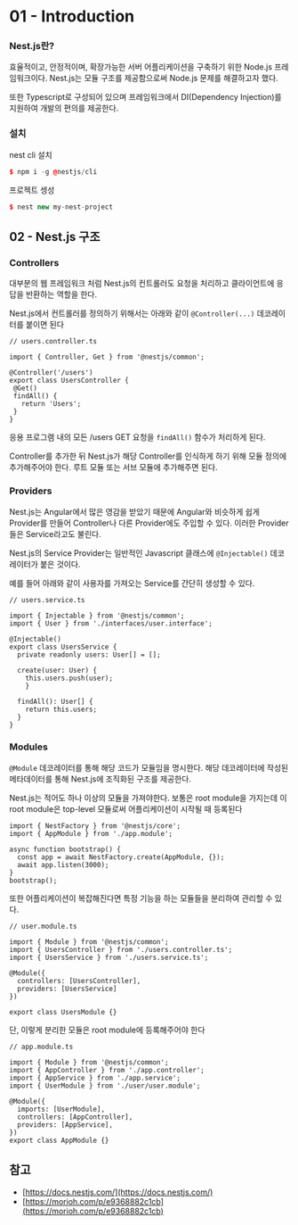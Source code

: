 # 01 - Introduction

### Nest.js란?

효율적이고, 안정적이며, 확장가능한 서버 어플리케이션을 구축하기 위한 Node.js 프레임워크이다. Nest.js는 모듈 구조를 제공함으로써 Node.js 문제를 해결하고자 했다. 

또한 Typescript로 구성되어 있으며 프레임워크에서 DI(Dependency Injection)를 지원하여 개발의 편의를 제공한다.

### 설치

nest cli 설치

```cpp
$ npm i -g @nestjs/cli
```

프로젝트 셍성

```cpp
$ nest new my-nest-project
```

## 02 - Nest.js 구조

### Controllers

대부분의 웹 프레임워크 처럼 Nest.js의 컨트롤러도 요청을 처리하고 클라이언트에 응답을 반환하는 역할을 한다.

Nest.js에서 컨트롤러를 정의하기 위해서는 아래와 같이 `@Controller(...)` 데코레이터를 붙이면 된다

```tsx
// users.controller.ts 

import { Controller, Get } from '@nestjs/common';

@Controller('/users')
export class UsersController {
 @Get()
 findAll() { 
   return 'Users';
 }
}
```

응용 프로그램 내의 모든 /users GET 요청을 `findAll()` 함수가 처리하게 된다.

Controller를 추가한 뒤 Nest.js가 해당 Controller를 인식하게 하기 위해 모듈 정의에 추가해주어야 한다. 루트 모듈 또는 서브 모듈에 추가해주면 된다. 

### Providers

Nest.js는 Angular에서 많은 영감을 받았기 때문에 Angular와 비슷하게 쉽게 Provider를 만들어 Controller나 다른 Provider에도 주입할 수 있다. 이러한 Provider들은 Service라고도 불린다. 

Nest.js의 Service Provider는 일반적인 Javascript 클래스에 `@Injectable()` 데코레이터가 붙은 것이다. 

예를 들어 아래와 같이 사용자를 가져오는 Service를 간단히 생성할 수 있다.

```tsx
// users.service.ts

import { Injectable } from '@nestjs/common';
import { User } from './interfaces/user.interface';

@Injectable()
export class UsersService {
  private readonly users: User[] = [];

  create(user: User) { 
    this.users.push(user);   
	}

  findAll(): User[] {
    return this.users;
  }
}
```

### Modules

`@Module` 데코레이터를 통해 해당 코드가 모듈임을 명시한다. 해당 데코레이터에 작성된 메타데이터를 통해 Nest.js에 조직화된 구조를 제공한다. 

Nest.js는 적어도 하나 이상의 모듈을 가져야한다. 보통은 root module을 가지는데 이 root module은 top-level 모듈로써 어플리케이션이 시작될 때 등록된다

```tsx
import { NestFactory } from '@nestjs/core';
import { AppModule } from './app.module';

async function bootstrap() {
  const app = await NestFactory.create(AppModule, {});
  await app.listen(3000);
}
bootstrap();
```

또한 어플리케이션이 복잡해진다면 특정 기능을 하는 모듈들을 분리하여 관리할 수 있다. 

```tsx
// user.module.ts

import { Module } from '@nestjs/common';
import { UsersController } from './users.controller.ts';
import { UsersService } from './users.service.ts';

@Module({
  controllers: [UsersController],
  providers: [UsersService]
})

export class UsersModule {}
```

단, 이렇게 분리한 모듈은 root module에 등록해주어야 한다 

```tsx
// app.module.ts

import { Module } from '@nestjs/common';
import { AppController } from './app.controller';
import { AppService } from './app.service';
import { UserModule } from './user/user.module';

@Module({
  imports: [UserModule],
  controllers: [AppController],
  providers: [AppService],
})
export class AppModule {}
```

## 참고

- [https://docs.nestjs.com/](https://docs.nestjs.com/)
- [https://morioh.com/p/e9368882c1cb](https://morioh.com/p/e9368882c1cb)